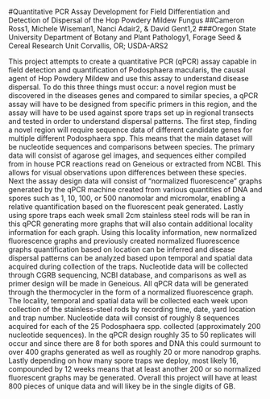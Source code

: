 #Quantitative PCR Assay Development for Field Differentiation and Detection of Dispersal of the Hop Powdery Mildew Fungus
##Cameron Ross1, Michele Wiseman1, Nanci Adair2, & David Gent1,2 
###Oregon State University Department of Botany and Plant Pathology1, Forage Seed & Cereal Research Unit Corvallis, OR; USDA-ARS2

This project attempts to create a quantitative PCR (qPCR) assay capable in field detection and quantification of Podosphaera macularis, the causal agent of Hop Powdery Mildew and use this assay to understand disease dispersal. To do this three things must occur: a novel region must be discovered in the diseases genes and compared to similar species, a qPCR assay will have to be designed from specific primers in this region, and the assay will have to be used against spore traps set up in regional transects and tested in order to understand dispersal patterns. The first step, finding a novel region will require sequence data of different candidate genes for multiple different Podosphaera spp. This means that the main dataset will be nucleotide sequences and comparisons between species. The primary data will consist of agarose gel images, and sequences either compiled from in house PCR reactions read on Geneious or extracted from NCBI. This allows for visual observations upon differences between these species. Next the assay design data will consist of “normalized fluorescence” graphs generated by the qPCR machine created from various quantities of DNA and spores such as 1, 10, 100, or 500 nanomolar and micromolar, enabling a relative quantification based on the fluorescent peak generated. Lastly using spore traps each week small 2cm stainless steel rods will be ran in this qPCR generating more graphs that will also contain additional locality information for each graph. Using this locality information, new normalized fluorescence graphs and previously created normalized fluorescence graphs quantification based on location can be inferred and disease dispersal patterns can be analyzed based upon temporal and spatial data acquired during collection of the traps. Nucleotide data will be collected through CGRB sequencing, NCBI database, and comparisons as well as primer design will be made in Geneious. All qPCR data will be generated through the thermocycler in the form of a normalized fluorescence graph. The locality, temporal and spatial data will be collected each week upon collection of the stainless-steel rods by recording time, date, yard location and trap number. Nucleotide data will consist of roughly 8 sequences acquired for each of the 25 Podosphaera spp. collected (approximately 200 nucleotide sequences). In the qPCR design roughly 35 to 50 replicates will occur and since there are 8 for both spores and DNA this could surmount to over 400 graphs generated as well as roughly 20 or more nanodrop graphs. Lastly depending on how many spore traps we deploy, most likely 16, compounded by 12 weeks means that at least another 200 or so normalized fluorescent graphs may be generated. Overall this project will have at least 800 pieces of unique data and will likey be in the single digits of GB.

